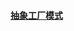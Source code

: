 #### [抽象工厂模式](http://designpatternsphp.readthedocs.org/en/latest/Creational/AbstractFactory/README.html)